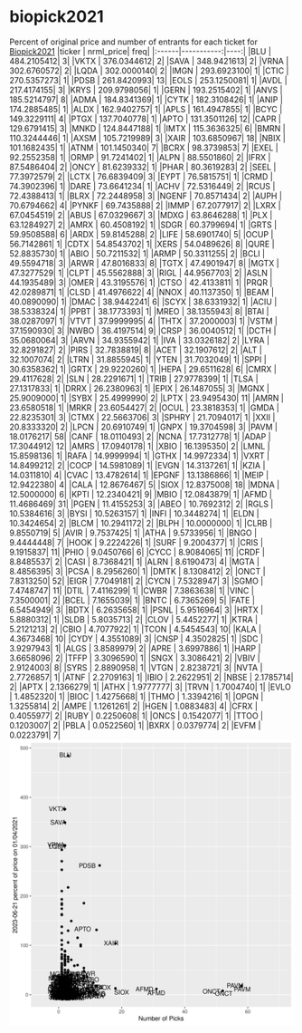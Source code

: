 # biopick2021
Percent of original price and number of entrants for each ticket for [Biopick2021](https://twitter.com/hashtag/Biopick2021)
|ticker |  nrml_price| freq|
|:------|-----------:|----:|
|BLU    | 484.2105412|    3|
|VKTX   | 376.0344612|    2|
|SAVA   | 348.9421613|    2|
|VRNA   | 302.6760572|    2|
|LQDA   | 302.0000140|    2|
|IMGN   | 293.6923100|    1|
|CTIC   | 270.5357273|    1|
|PDSB   | 261.8420993|   13|
|EOLS   | 253.1250081|    1|
|AVDL   | 217.4174155|    3|
|KRYS   | 209.9798056|    1|
|GERN   | 193.2515402|    1|
|ANVS   | 185.5214797|    8|
|ADMA   | 184.8341369|    1|
|CYTK   | 182.3108426|    1|
|ANIP   | 174.2885485|    1|
|ALDX   | 162.9402757|    1|
|APLS   | 161.4947855|    1|
|BCYC   | 149.3229111|    4|
|PTGX   | 137.7040778|    1|
|APTO   | 131.3501126|   12|
|CAPR   | 129.6791415|    3|
|MNKD   | 124.8447188|    1|
|IMTX   | 115.3636325|    6|
|BMRN   | 110.3244446|    1|
|AXSM   | 105.7219989|    3|
|XAIR   | 103.6850967|   18|
|NBIX   | 101.1682435|    1|
|ATNM   | 101.1450340|    7|
|BCRX   |  98.3739853|    7|
|EXEL   |  92.2552358|    1|
|ORMP   |  91.7241402|    1|
|ALPN   |  88.5501860|    2|
|IFRX   |  87.5486404|    2|
|ONCY   |  81.6239332|    1|
|PHAR   |  80.3619283|    2|
|SEEL   |  77.3972579|    2|
|LCTX   |  76.6839409|    3|
|EYPT   |  76.5815751|    1|
|CRMD   |  74.3902396|    1|
|DARE   |  73.6641234|    1|
|ACHV   |  72.5316449|    2|
|RCUS   |  72.4388413|    1|
|BLRX   |  72.2448958|    3|
|NGENF  |  70.8571434|    2|
|AUPH   |  70.6794662|    4|
|PYNKF  |  69.7435888|    2|
|IMMP   |  67.2077917|    2|
|LXRX   |  67.0454519|    2|
|ABUS   |  67.0329667|    3|
|MDXG   |  63.8646288|    1|
|PLX    |  63.1284927|    2|
|AMRX   |  60.4508192|    1|
|SDGR   |  60.3799694|    1|
|GRTS   |  59.9508588|    6|
|ARDX   |  59.8145288|    2|
|LIFE   |  58.6901740|    5|
|OCUP   |  56.7142861|    1|
|CDTX   |  54.8543702|    1|
|XERS   |  54.0489626|    8|
|QURE   |  52.8835730|    1|
|ABIO   |  50.7211532|    1|
|ARMP   |  50.3311255|    2|
|BCLI   |  49.5594718|    3|
|ARWR   |  47.8016833|    8|
|TGTX   |  47.4901947|    8|
|MGTX   |  47.3277529|    1|
|CLPT   |  45.5562888|    3|
|RIGL   |  44.9567703|    2|
|ASLN   |  44.1935489|    3|
|OMER   |  43.3195576|    1|
|CTSO   |  42.4133811|    1|
|PRQR   |  42.0289871|    1|
|CLSD   |  41.4976622|    4|
|NNOX   |  40.1137350|    1|
|BEAM   |  40.0890090|    1|
|DMAC   |  38.9442241|    6|
|SCYX   |  38.6331932|    1|
|ACIU   |  38.5338324|    1|
|PPBT   |  38.1773393|    1|
|MREO   |  38.1355943|    8|
|BTAI   |  38.0287097|    1|
|VTVT   |  37.9999995|    4|
|THTX   |  37.2000003|    1|
|VSTM   |  37.1590930|    3|
|NWBO   |  36.4197514|    9|
|CRSP   |  36.0040512|    1|
|DCTH   |  35.0680064|    3|
|ARVN   |  34.9355942|    1|
|IVA    |  33.0326182|    2|
|LYRA   |  32.8291827|    2|
|PIRS   |  32.7838819|    8|
|ACET   |  32.1907612|    2|
|ALT    |  32.1007074|    2|
|LTRN   |  31.8855945|    1|
|YTEN   |  31.7032049|    1|
|SPPI   |  30.6358362|    1|
|GRTX   |  29.9220260|    1|
|HEPA   |  29.6511628|    6|
|CMRX   |  29.4117628|    2|
|SLN    |  28.2291671|    1|
|TRIB   |  27.9778399|    1|
|TLSA   |  27.1317833|    1|
|DRRX   |  26.2380963|    1|
|EPIX   |  26.1487055|    3|
|MGNX   |  25.9009000|    1|
|SYBX   |  25.4999990|    2|
|LPTX   |  23.9495430|   11|
|AMRN   |  23.6580518|    1|
|MRKR   |  23.6054427|    2|
|OCUL   |  23.3818353|    1|
|GMDA   |  22.8235301|    3|
|CTMX   |  22.5663706|    3|
|SPHRY  |  21.7094017|    1|
|XXII   |  20.8333320|    2|
|LPCN   |  20.6910749|    1|
|GNPX   |  19.3704598|    3|
|PAVM   |  18.0176217|   58|
|CANF   |  18.0110493|    2|
|NCNA   |  17.7312778|    1|
|ADAP   |  17.3044912|   12|
|AMRS   |  17.0940178|    1|
|XBIO   |  16.1395350|    2|
|LMNL   |  15.8598136|    1|
|RAFA   |  14.9999994|    1|
|GTHX   |  14.9972334|    1|
|VXRT   |  14.8499212|    2|
|COCP   |  14.5981089|    1|
|EVGN   |  14.3137261|    1|
|KZIA   |  14.0311810|    4|
|CVAC   |  13.4782614|    1|
|EPGNF  |  13.1386866|    1|
|MEIP   |  12.9422380|    4|
|CALA   |  12.8676467|    5|
|SIOX   |  12.8375008|   18|
|MDNA   |  12.5000000|    6|
|KPTI   |  12.2340421|    9|
|MBIO   |  12.0843879|    1|
|AFMD   |  11.4686469|   31|
|PGEN   |  11.4155253|    3|
|ABEO   |  10.7692312|    2|
|RGLS   |  10.5384616|    3|
|BYSI   |  10.5263157|    1|
|INFI   |  10.3448274|    1|
|ELDN   |  10.3424654|    2|
|BLCM   |  10.2941172|    2|
|BLPH   |  10.0000000|    1|
|CLRB   |   9.8550719|    5|
|AVIR   |   9.7537425|    1|
|ATHA   |   9.5733956|    1|
|BNGO   |   9.4444448|    7|
|HOOK   |   9.2224226|    1|
|SURF   |   9.2004377|    1|
|CRIS   |   9.1915837|   11|
|PHIO   |   9.0450766|    6|
|CYCC   |   8.9084065|   11|
|CRDF   |   8.8485537|    2|
|CASI   |   8.7368421|    1|
|ALRN   |   8.6190473|    4|
|MGTA   |   8.4856395|    3|
|PCSA   |   8.2956260|    1|
|DMTK   |   8.1308412|    2|
|ONCT   |   7.8313250|   52|
|EIGR   |   7.7049181|    2|
|CYCN   |   7.5328947|    3|
|SGMO   |   7.4748747|   11|
|DTIL   |   7.4116299|    1|
|CWBR   |   7.3863638|    1|
|VINC   |   7.3500001|    2|
|BCEL   |   7.1655039|    1|
|BNTC   |   6.7365269|    5|
|FATE   |   6.5454949|    3|
|BDTX   |   6.2635658|    1|
|PSNL   |   5.9516964|    3|
|HRTX   |   5.8880312|    1|
|SLDB   |   5.8035713|    2|
|CLOV   |   5.4452277|    1|
|KTRA   |   5.2121213|    2|
|CBIO   |   4.7077922|    1|
|TCON   |   4.5454543|   10|
|KALA   |   4.3673468|   10|
|CYDY   |   4.3551089|    3|
|CNSP   |   4.3502825|    1|
|SDC    |   3.9297943|    1|
|ALGS   |   3.8589979|    2|
|APRE   |   3.6997886|    1|
|HARP   |   3.6658096|    2|
|TFFP   |   3.3096590|    1|
|SNGX   |   3.3086421|    2|
|VBIV   |   2.9124003|    8|
|SYRS   |   2.8890958|    1|
|VTGN   |   2.8238721|    3|
|NVTA   |   2.7726857|    1|
|ATNF   |   2.2709163|    1|
|IBIO   |   2.2622951|    2|
|NBSE   |   2.1785714|    2|
|APTX   |   2.1366279|    1|
|ATHX   |   1.9777777|    3|
|TRVN   |   1.7004740|    1|
|EVLO   |   1.4852320|    1|
|BIOC   |   1.4275668|    1|
|THMO   |   1.3394216|    1|
|OPGN   |   1.3255814|    2|
|AMPE   |   1.1261261|    2|
|HGEN   |   1.0883483|    4|
|CFRX   |   0.4055977|    2|
|RUBY   |   0.2250608|    1|
|ONCS   |   0.1542077|    1|
|TTOO   |   0.1203007|    2|
|PBLA   |   0.0522560|    1|
|BXRX   |   0.0379774|    2|
|EVFM   |   0.0223791|    7|
![retvspicks](biopicks.png?raw=true)
